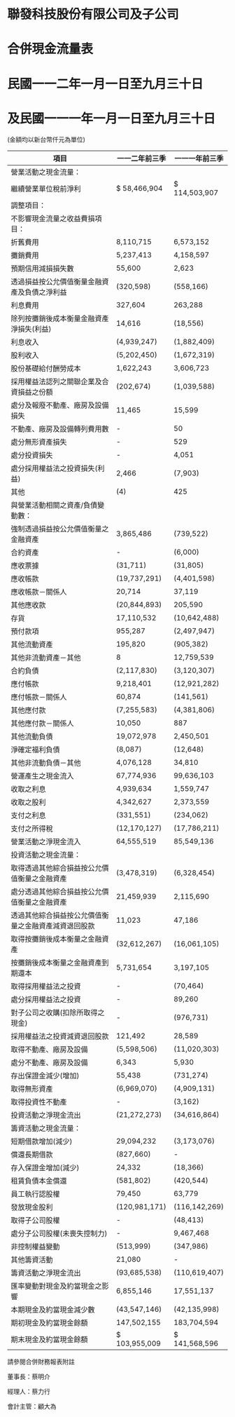 # 聯發科技股份有限公司及子公司

# 合併現金流量表

# 民國一一二年一月一日至九月三十日

# 及民國一一一年一月一日至九月三十日

(金額均以新台幣仟元為單位)

|項目|一一二年前三季|一一一年前三季|
|---|---|---|
|營業活動之現金流量：| | |
|繼續營業單位稅前淨利|$ 58,466,904|$ 114,503,907|
|調整項目：| | |
|不影響現金流量之收益費損項目：| | |
|折舊費用|8,110,715|6,573,152|
|攤銷費用|5,237,413|4,158,597|
|預期信用減損損失數|55,600|2,623|
|透過損益按公允價值衡量金融資產及負債之淨利益|(320,598)|(558,166)|
|利息費用|327,604|263,288|
|除列按攤銷後成本衡量金融資產淨損失(利益)|14,616|(18,556)|
|利息收入|(4,939,247)|(1,882,409)|
|股利收入|(5,202,450)|(1,672,319)|
|股份基礎給付酬勞成本|1,622,243|3,606,723|
|採用權益法認列之關聯企業及合資損益之份額|(202,674)|(1,039,588)|
|處分及報廢不動產、廠房及設備損失|11,465|15,599|
|不動產、廠房及設備轉列費用數|-|50|
|處分無形資產損失|-|529|
|處分投資損失|-|4,051|
|處分採用權益法之投資損失(利益)|2,466|(7,903)|
|其他|(4)|425|
|與營業活動相關之資產/負債變動數：| | |
|強制透過損益按公允價值衡量之金融資產|3,865,486|(739,522)|
|合約資產|-|(6,000)|
|應收票據|(31,711)|(31,805)|
|應收帳款|(19,737,291)|(4,401,598)|
|應收帳款－關係人|20,714|37,119|
|其他應收款|(20,844,893)|205,590|
|存貨|17,110,532|(10,642,488)|
|預付款項|955,287|(2,497,947)|
|其他流動資產|195,820|(905,382)|
|其他非流動資產－其他|8|12,759,539|
|合約負債|(2,117,830)|(3,120,307)|
|應付帳款|9,218,401|(12,921,282)|
|應付帳款－關係人|60,874|(141,561)|
|其他應付款|(7,255,583)|(4,381,806)|
|其他應付款－關係人|10,050|887|
|其他流動負債|19,072,978|2,450,501|
|淨確定福利負債|(8,087)|(12,648)|
|其他非流動負債－其他|4,076,128|34,810|
|營運產生之現金流入|67,774,936|99,636,103|
|收取之利息|4,939,634|1,559,747|
|收取之股利|4,342,627|2,373,559|
|支付之利息|(331,551)|(234,062)|
|支付之所得稅|(12,170,127)|(17,786,211)|
|營業活動之淨現金流入|64,555,519|85,549,136|
|投資活動之現金流量：| | |
|取得透過其他綜合損益按公允價值衡量之金融資產|(3,478,319)|(6,328,454)|
|處分透過其他綜合損益按公允價值衡量之金融資產|21,459,939|2,115,690|
|透過其他綜合損益按公允價值衡量之金融資產減資退回股款|11,023|47,186|
|取得按攤銷後成本衡量之金融資產|(32,612,267)|(16,061,105)|
|按攤銷後成本衡量之金融資產到期還本|5,731,654|3,197,105|
|取得採用權益法之投資|-|(70,464)|
|處分採用權益法之投資|-|89,260|
|對子公司之收購(扣除所取得之現金)|-|(976,731)|
|採用權益法之投資減資退回股款|121,492|28,589|
|取得不動產、廠房及設備|(5,598,506)|(11,020,303)|
|處分不動產、廠房及設備|6,343|5,930|
|存出保證金減少(增加)|55,438|(731,274)|
|取得無形資產|(6,969,070)|(4,909,131)|
|取得投資性不動產|-|(3,162)|
|投資活動之淨現金流出|(21,272,273)|(34,616,864)|
|籌資活動之現金流量：| | |
|短期借款增加(減少)|29,094,232|(3,173,076)|
|償還長期借款|(827,660)|-|
|存入保證金增加(減少)|24,332|(18,366)|
|租賃負債本金償還|(581,802)|(420,544)|
|員工執行認股權|79,450|63,779|
|發放現金股利|(120,981,171)|(116,142,269)|
|取得子公司股權|-|(48,413)|
|處分子公司股權(未喪失控制力)|-|9,467,468|
|非控制權益變動|(513,999)|(347,986)|
|其他籌資活動|21,080|-|
|籌資活動之淨現金流出|(93,685,538)|(110,619,407)|
|匯率變動對現金及約當現金之影響|6,855,146|17,551,137|
|本期現金及約當現金減少數|(43,547,146)|(42,135,998)|
|期初現金及約當現金餘額|147,502,155|183,704,594|
|期末現金及約當現金餘額|$ 103,955,009|$ 141,568,596|

請參閱合併財務報表附註

董事長：蔡明介

經理人：蔡力行

會計主管：顧大為